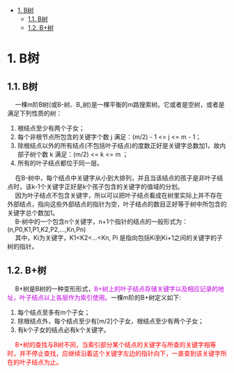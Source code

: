 <!-- TOC -->

- [1. B树](#1-b树)
    - [1.1. B树](#11-b树)
    - [1.2. B+树](#12-b树)

<!-- /TOC -->

# 1. B树  
<!-- 
用动图讲解 MySQL 索引底层B+树，清晰明了多了 
https://mp.weixin.qq.com/s/IfiYbWd-YLxO2TvLB8_jcQ

https://mp.weixin.qq.com/s?__biz=MjM5ODI5Njc2MA==&mid=2655825290&idx=1&sn=455202c916d0a7bd9e3fbbef95ddde76&chksm=bd74e05d8a03694b028c2276d3ddda70e9e966ac98962d503e0c8c5c30bf5f4b6042165387d0&mpshare=1&scene=1&srcid=&key=cc7d6364edc5eb3e38ee4b8744025c5b8304677bd8a7197d95df3a0b3b4ad88320f3d2d20bb52f598836b6b9eb5a197c509b3269acb2b0b364a3284d20b55e6d00cf3e09b4c852e6e24530514e5810d6&ascene=1&uin=MTE1MTYxNzY2MQ%3D%3D&devicetype=Windows+10&version=62060834&lang=zh_CN&pass_ticket=%2BsFXjUmklNmvFptz4WXQ6M2h%2BrUqyTCeblH3SKK7yV7hbPgMA1x9kiOqCmMdYFI5

https://mp.weixin.qq.com/s?__biz=MzUxNDA1NDI3OA==&mid=2247485500&idx=1&sn=5bc6205dd0c33a4db668ac10de582ae9&chksm=f94a89d5ce3d00c38578fe9e2929515fb5c0a34b803dfd1a5ab8bce9596882fa82a1730e9159&scene=0&xtrack=1&key=cc7d6364edc5eb3e44037378c313b78dfd6436acac192ebc6bf3673892f7a9c2e44750f425f9e51f51231c87215c8358667ad6f8090b0df5ade6e57eb18e715cc5c81c206390ed5cec8151788d6536fa&ascene=1&uin=MTE1MTYxNzY2MQ%3D%3D&devicetype=Windows+10&version=62060833&lang=zh_CN&pass_ticket=WvQRNfXTbzo8YbNsaaP3bvOrF4WWy2nhzya3QiHsgSx6qD6EFNaOiTxgL7MHqDsT

B-Tree：
一棵m阶的B-Tree有如下特性：
每个结点最多m个子结点。 
除了根结点和叶子结点外，每个结点最少有 m/2(向上取整)个子结点。 
如果根结点不是叶子结点，那根结点至少包含两个子结点。 
所有的叶子结点都位于同一层。 
每个结点都包含k个元素(关键字)，这里 m/2≤k。
每个节点中的元素(关键字)从小到大排列。 
每个元素(关键字)字左结点的值，都小于或等于该元素(关键字)。右结点的值都大于或等于该元素(关键字)。

B+树的好处主要体现在查询性能上。B+树相比B-树的优势有3个：
https://mp.weixin.qq.com/s/cK_GIhCuGoUwJpDpoaETxw?
1.单一节点存储更多的元素，使得查询的IO次数更少。
2.所有查询都要查找到叶子节点，查询性能稳定。
3.所有叶子节点形成有序链表，便于范围查询。

B+Tree是在B-Tree基础上的一种优化，使其更适合实现外存储索引结构。
B+Tree与B-Tree的结构很像，但是也有自己的特性：
所有的非叶子节点只存储关键字信息。 
所有卫星数据(具体数据)都存在叶子结点中。 
所有的叶子结点中包含了全部元素的信息。 
所有叶子节点之间都有一个链指针。
![image](https://gitee.com/wt1814/pic-host/raw/master/algorithm/function-24.png)  
非叶子结点上已经只有Key信息了，满足上面第1点特性！ 
所有叶子结点下面都有一个Data区域，满足上面第 2 点特性！ 
非叶子结点的数据在叶子结点上都能找到，如根结点的元素4、8在最底层的叶子结点上也能找到，满足上面第3点特性！
注意图中叶子结点之间的箭头，满足上面第4点特性！
-->

## 1.1. B树  
&emsp; 一棵m阶B树(或B-树、B_树)是一棵平衡的m路搜索树。它或者是空树，或者是满足下列性质的树：  

1. 根结点至少有两个子女；  
2. 每个非根节点所包含的关键字个数 j 满足：(m/2) - 1 <= j <= m - 1；  
3. 除根结点以外的所有结点(不包括叶子结点)的度数正好是关键字总数加1，故内部子树个数 k 满足：(m/2) <= k <= m ；  
4. 所有的叶子结点都位于同一层。  

&emsp; 在B-树中，每个结点中关键字从小到大排列，并且当该结点的孩子是非叶子结点时，该k-1个关键字正好是k个孩子包含的关键字的值域的分划。  
&emsp; 因为叶子结点不包含关键字，所以可以把叶子结点看成在树里实际上并不存在外部结点，指向这些外部结点的指针为空，叶子结点的数目正好等于树中所包含的关键字总个数加1。  
&emsp; B-树中的一个包含n个关键字，n+1个指针的结点的一般形式为：(n,P0,K1,P1,K2,P2,…,Kn,Pn)  
&emsp; 其中，Ki为关键字，K1<K2<…<Kn, Pi 是指向包括Ki到Ki+1之间的关键字的子树的指针。

## 1.2. B+树  
&emsp; B+树是B树的一种变形形式，<font color = "clime">B+树上的叶子结点存储关键字以及相应记录的地址，叶子结点以上各层作为索引使用。</font>一棵m阶的B+树定义如下:    
1. 每个结点至多有m个子女；   
2. 除根结点外，每个结点至少有[m/2]个子女，根结点至少有两个子女；  
3. 有k个子女的结点必有k个关键字。  


&emsp; <font color = "red">B+树的查找与B树不同，当索引部分某个结点的关键字与所查的关键字相等时，并不停止查找，应继续沿着这个关键字左边的指针向下，一直查到该关键字所在的叶子结点为止。</font>  
